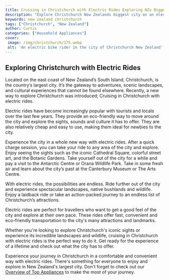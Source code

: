 ```yaml
---
title: Cruising in Christchurch with Electric Rides Exploring NZs Biggest City
description: "Explore Christchurch New Zealands biggest city on an electric ride Discover the best attractions and hidden gems in this incredible destination with our guide"
keywords: new zealand christchurch
tags: ["Christchurch", "New Zealand"]
author: Curtis
categories: ["Household Appliances"]
cover: 
 image: /img/christchurch/175.webp
 alt: 'An electric bike rider in the city of Christchurch New Zealand'
---
```

## Exploring Christchurch with Electric Rides
Located on the east coast of New Zealand’s South Island, Christchurch, is the country’s largest city. It’s the gateway to adventures, scenic landscapes, and cultural experiences that cannot be found elsewhere. Recently, a new way to explore Christchurch was introduced; Cruising in Christchurch with electric rides. 

Electric rides have become increasingly popular with tourists and locals over the last few years. They provide an eco-friendly way to move around the city and explore the sights, sounds and culture it has to offer. They are also relatively cheap and easy to use, making them ideal for newbies to the city. 

Experience the city in a whole new way with electric rides. After a quick charge session, you can take your ride to any area of the city and explore. Enjoy seeing the sights such as the iconic Cathedral Square, colorful street art, and the Botanic Gardens. Take yourself out of the city for a while and pay a visit to the Antarctic Centre or Orana Wildlife Park. Take in some fresh air and learn about the city’s past at the Canterbury Museum or The Arts Centre.

With electric rides, the possibilities are endless. Ride further out of the city and experience spectacular landscapes, native bushlands and wildlife. Enjoy a laidback ride or take an action-packed journey to an endless list of Christchurch’s attractions.

Electric rides are perfect for travellers who want to get a good feel of the city and explore at their own pace. These rides offer fast, convenient and eco-friendly transportation to the city's many attractions and landmarks.

Whether you're looking to explore Christchurch's iconic sights or experience its incredible landscapes and wildlife, cruising in Christchurch with electric rides is the perfect way to do it. Get ready for the experience of a lifetime and check out what the city has to offer.

Experience your journey in Christchurch in a comfortable and convenient way with electric rides. There's something for everyone to enjoy and explore in New Zealand's largest city. Don't forget to check out our [Overview of Top Appliances](./pages/appliance-overview) to make the most of your journey.
